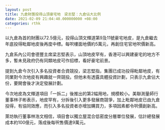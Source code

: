 ```yaml
---
layout: post
title: 九倉財團投得山頂豪宅地　梁志堅：九倉佔大比例
date: 2021-02-09 21:04:40.000000000 +08:00
categories: rthk
---
```


以九倉為首的財團以72.5億元，投得山頂文輝道第9及11號豪宅地皮，是九倉繼去年底投得毗鄰地皮後再度中標。每呎樓面地價約5萬元，再創住宅官地呎價新高。

九倉系內公司會德豐主席梁志堅表示，山頂地皮罕有，香港可以興建豪宅的地方不多，暫未見政府仍有同類地皮可作招標，看好豪宅前景。

提到九倉今次引入多名投資者合資競投，梁志堅指，集團已成功投得毗鄰地皮，有同業對今次地皮有興趣就一齊競投。但他未有透露具體投資計劃，只表示九倉佔大份，要開會後才決定發展計劃。

今次地皮為文輝道項目「一拆二」後推出的第2幅用地，規模較小。美聯測量師行董事林子彬表示，地皮罕有，分拆後引入更多發展商競爭，加上毗鄰地皮已由九倉投得，有協同效應，而引入多名投資者亦增加購買力，多項因素都令呎價創新高。

萊坊執行董事林浩文相信，項目會以獨立屋混合低密度分層單位發展，估計總發展成本約100億元，落成後每呎售價達9萬元。
